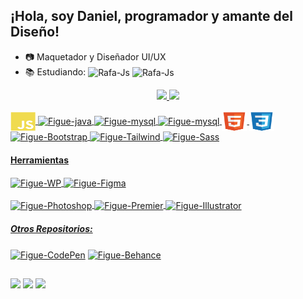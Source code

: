 ## ¡Hola, soy Daniel, programador y amante del Diseño!
- 📷 Maquetador y Diseñador UI/UX
- 📚 Estudiando:  <img align="center" alt="Rafa-Js" height="25" width="70" src="https://img.shields.io/badge/React-20232A?style=for-the-badge&logo=react&logoColor=61DAFB"> <img align="center" alt="Rafa-Js" height="25" width="70" src="https://img.shields.io/badge/PHP-777BB4?style=for-the-badge&logo=php&logoColor=white">

<div align="center">
  <a href="https://github.com/MCFigue">
  <img height="180em" src="https://github-readme-stats.vercel.app/api?username=MCFigue&show_icons=true&theme=dracula&include_all_commits=true&count_private=true"/>
  <img height="180em" src="https://github-readme-stats.vercel.app/api/top-langs/?username=MCFigue&layout=compact&langs_count=7&theme=dracula"/>
</div>
<div style="display: inline_block"><br>
  <img align="center" title="Javascript" alt="Figue-Js" height="30" width="40" src="https://raw.githubusercontent.com/devicons/devicon/master/icons/javascript/javascript-plain.svg">
   <img align="center" title="Java" alt="Figue-java" height="30" width="40" src="https://cdn.jsdelivr.net/gh/devicons/devicon/icons/java/java-original.svg" />
  <img align="center" title="MySql" alt="Figue-mysql" height="30" width="40"  src="https://cdn.jsdelivr.net/gh/devicons/devicon/icons/mysql/mysql-original.svg" />
  <img align="center" title="MySql" alt="Figue-mysql" height="30" width="40" src="https://cdn.jsdelivr.net/gh/devicons/devicon/icons/git/git-plain.svg" /> 
  <img align="center" title="HTML" alt="Figue-HTML" height="30" width="40" src="https://raw.githubusercontent.com/devicons/devicon/master/icons/html5/html5-original.svg">
  <img align="center" title="CSS"  alt="Figue-CSS" height="30" width="40" src="https://raw.githubusercontent.com/devicons/devicon/master/icons/css3/css3-original.svg">
  <img align="center" title="Bootstrap" alt="Figue-Bootstrap" height="40" width="30"  src="https://cdn.jsdelivr.net/gh/devicons/devicon/icons/bootstrap/bootstrap-original.svg" />
  <img align="center" title="Tailwind CSS" alt="Figue-Tailwind" height="30" width="40" src="https://cdn.jsdelivr.net/gh/devicons/devicon/icons/tailwindcss/tailwindcss-plain.svg" />
  <img align="center" alt="Figue-Sass" height="30" width="40" src="https://cdn.jsdelivr.net/gh/devicons/devicon/icons/sass/sass-original.svg" />
<div>
  <h4>Herramientas</h4>
  <div>
      <img align="center" alt="Figue-WP" height="30" width="40" src="https://cdn.jsdelivr.net/gh/devicons/devicon/icons/wordpress/wordpress-original.svg" />
     <img align="center" alt="Figue-Figma" height="30" width="40" src="https://cdn.jsdelivr.net/gh/devicons/devicon/icons/figma/figma-original.svg" />
    

  </div>
  
  </br>
  <img align="center" alt="Figue-Photoshop" height="17" width="88" src="https://aleen42.github.io/badges/src/photoshop.svg" />
  <img align="center" alt="Figue-Premier" height="17" width="88" src="https://aleen42.github.io/badges/src/premiere.svg" />
  <img align="center" alt="Figue-Illustrator" height="17" width="88" src="https://aleen42.github.io/badges/src/illustrator.svg" />


  </di>
  <div>
    <h5>Otros Repositorios:</h5>
    <a href="https://codepen.io/mcfigue"><img align="center" alt="Figue-CodePen" height="30" target="_blank" width="40"  src="https://cdn.jsdelivr.net/gh/devicons/devicon/icons/codepen/codepen-plain.svg" /></a>
    <a href="https://www.behance.net/danielfigue"><img align="center" alt="Figue-Behance" height="30" target="_blank" width="50"  src="https://1000marcas.net/wp-content/uploads/2021/02/Behance-Logo.png" /></a>
  </div>
</div>
  
  ##
 
<div> 
  <a href = "https://msng.link/o/?@Figueroa_Daniel=tg"><img src="https://img.shields.io/badge/Telegram-2CA5E0?style=for-the-badge&logo=telegram&logoColor=white" target="_blank"></a>
  <a href = "mailto:danielfigueroamillan2@gmail.com"><img src="https://img.shields.io/badge/Gmail-D14836?style=for-the-badge&logo=gmail&logoColor=white" target="_blank"></a>
  <a href="https://www.linkedin.com/in/daniel-figueroa-millan-02693419b" target="_blank"><img src="https://img.shields.io/badge/-LinkedIn-%230077B5?style=for-the-badge&logo=linkedin&logoColor=white" target="_blank"></a> 
 

</div>
